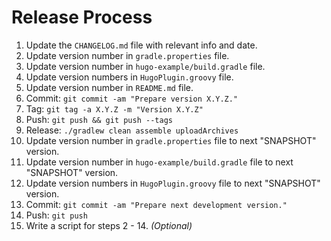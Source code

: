 Release Process
===============

 1. Update the `CHANGELOG.md` file with relevant info and date.
 2. Update version number in `gradle.properties` file.
 3. Update version number in `hugo-example/build.gradle` file.
 4. Update version numbers in `HugoPlugin.groovy` file.
 5. Update version number in `README.md` file.
 6. Commit: `git commit -am "Prepare version X.Y.Z."`
 7. Tag: `git tag -a X.Y.Z -m "Version X.Y.Z"`
 8. Push: `git push && git push --tags`
 9. Release: `./gradlew clean assemble uploadArchives`
 10. Update version number in `gradle.properties` file to next "SNAPSHOT" version.
 11. Update version number in `hugo-example/build.gradle` file to next "SNAPSHOT" version.
 12. Update version numbers in `HugoPlugin.groovy` file to next "SNAPSHOT" version.
 13. Commit: `git commit -am "Prepare next development version."`
 14. Push: `git push`
 15. Write a script for steps 2 - 14. *(Optional)*
